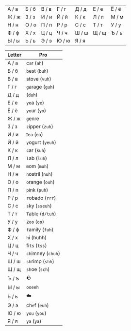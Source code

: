 |       |       |       |       |       |       |       |
|-------|-------|-------|-------|-------|-------|-------|
| А / а | Б / б | В / в | Г / г | Д / д | Е / е | Ё / ё |
| Ж / ж | З / з | И / и | Й / й | К / к | Л / л | М / м |
| Н / н | О / о | П / п | Р / р | С / с | Т / т | У / у |
| Ф / ф | Х / х | Ц / ц | Ч / ч | Ш / ш | Щ / щ | Ъ / ъ |
| Ы / ы | Ь / ь | Э / э | Ю / ю | Я / я |


| Letter | Pro |
|-------|-------|
| А / а | c`a`r (`ah`) | 
| Б / б | `b`est (`buh`)     |
| В / в | sto`v`e (`vuh`) |
| Г / г | `g`arage (`guh`)     |
| Д / д | (`duh`)  |
| Е / е | `ye`a (`ye`) |
| Ё / ё | `yo`ur (`yo`) |
| Ж / ж | `g`enre |
| З / з | `z`ipper (`zuh`) |
| И / и | t`ea` (`ea`) | 
| Й / й | `y`ogurt (`yeuh`) |
| К / к | `c`ar (`kuh`) |
| Л / л | `l`ab (`luh`) |
| М / м | `m`om (`muh`) |
| Н / н | `n`ostril (`nuh`) |
| О / о | `o`range (`ouh`)  |
| П / п | `p`ink (`puh`) |
| Р / р | `r`obado (`rrr`) |
| С / с | `s`ky (`sseuh`) |
| Т / т | `T`able (`d/tuh`) |
| У / у | z`oo` (`oo`)      |
| Ф / ф | `f`amily (`fuh`) |
| Х / х | `h`i (huhh) |
| Ц / ц | fi`ts` (`tss`)      |
| Ч / ч | `ch`imney (`chuh`) |
| Ш / ш | `sh`rimp (`shh`) |
| Щ / щ | `sh`oe (`sch`) |
| Ъ / ъ | 🪨 |
| Ы / ы | `ooeeh` |
| Ь / ь | ☁️ |
| Э / э | ch`e`f (`euh`) |
| Ю / ю | `you` (`you`) |
| Я / я | `ya` (`ya`)   |
